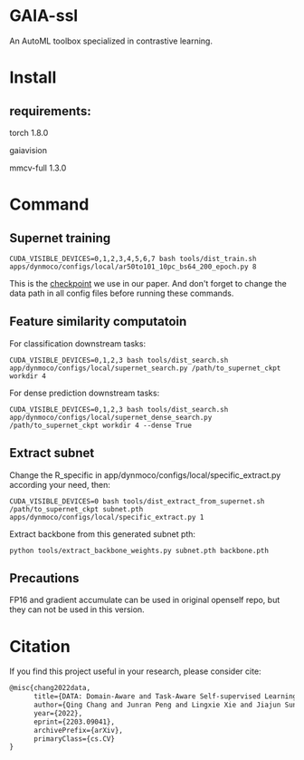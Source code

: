 # GAIA-ssl
An AutoML toolbox specialized in contrastive learning. 
# Install

  ## requirements:
  torch 1.8.0
  
  gaiavision
  
  mmcv-full 1.3.0

# Command
  ## Supernet training
  ```shell
  CUDA_VISIBLE_DEVICES=0,1,2,3,4,5,6,7 bash tools/dist_train.sh apps/dynmoco/configs/local/ar50to101_10pc_bs64_200_epoch.py 8
  ```
  This is the [checkpoint](https://drive.google.com/file/d/1NqIfts8vvfGGMwhIveJkyZWSMjJjJTBP/view?usp=sharing) we use in our paper. And don't forget to change the data   path in all config files before running these commands.

  ## Feature similarity computatoin
  For classification downstream tasks:
  ```shell
  CUDA_VISIBLE_DEVICES=0,1,2,3 bash tools/dist_search.sh app/dynmoco/configs/local/supernet_search.py /path/to_supernet_ckpt workdir 4
  ```
  For dense prediction downstream tasks:
  ```shell
  CUDA_VISIBLE_DEVICES=0,1,2,3 bash tools/dist_search.sh app/dynmoco/configs/local/supernet_dense_search.py /path/to_supernet_ckpt workdir 4 --dense True
  ```

  ## Extract subnet
  Change the R_specific in app/dynmoco/configs/local/specific_extract.py according your need, then:
  ```shell
  CUDA_VISIBLE_DEVICES=0 bash tools/dist_extract_from_supernet.sh /path/to_supernet_ckpt subnet.pth apps/dynmoco/configs/local/specific_extract.py 1
  ```
  Extract backbone from this generated subnet pth:
  ```shell
  python tools/extract_backbone_weights.py subnet.pth backbone.pth
  ```
  
  ## Precautions
  FP16 and gradient accumulate can be used in original openself repo, but they can not be used in this version.
# Citation

If you find this project useful in your research, please consider cite:

```latex
@misc{chang2022data,
      title={DATA: Domain-Aware and Task-Aware Self-supervised Learning}, 
      author={Qing Chang and Junran Peng and Lingxie Xie and Jiajun Sun and Haoran Yin and Qi Tian and Zhaoxiang Zhang},
      year={2022},
      eprint={2203.09041},
      archivePrefix={arXiv},
      primaryClass={cs.CV}
}
```
